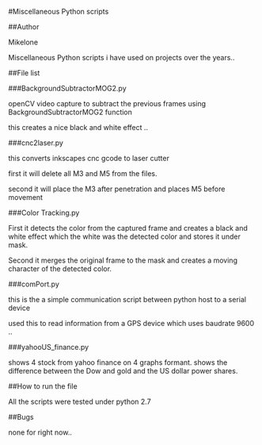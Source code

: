 #Miscellaneous Python scripts 

##Author

Mikelone

Miscellaneous Python scripts i have used on projects over the years..

##File list

###BackgroundSubtractorMOG2.py  

openCV video capture to subtract the previous frames using BackgroundSubtractorMOG2 function

this creates a nice black and white effect .. 


###cnc2laser.py 

this converts inkscapes cnc gcode to laser cutter 

first it will delete all M3 and M5 from the files.

second it will place the M3 after penetration and places M5 before movement


###Color Tracking.py 

First it detects the color from the captured frame and creates a black and white effect which the white was the detected color and stores it under mask.

Second it merges the original frame to the mask and creates a moving character of the detected color.
 
###comPort.py 
 
this is the a simple communication script between python host to a serial device
 
used this to read information from a GPS device which uses baudrate 9600 .. 

###yahooUS_finance.py

shows 4 stock from yahoo finance on 4 graphs formant. shows the difference between the Dow and gold and the US dollar power shares.

##How to run the file

All the scripts were tested under python 2.7 

##Bugs

none for right now..
